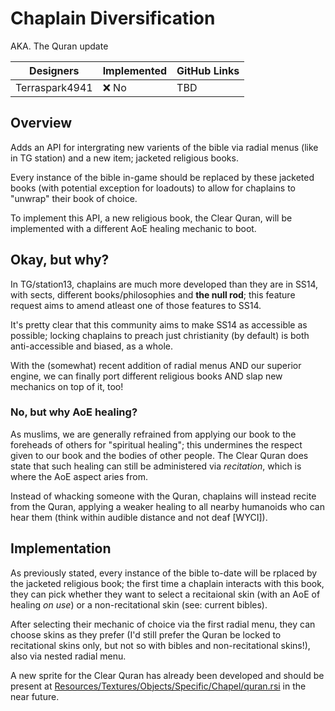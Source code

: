 # Chaplain Diversification
AKA. The Quran update

| Designers | Implemented | GitHub Links |
|---|---|---|
| Terraspark4941 | :x: No | TBD |

## Overview

Adds an API for intergrating new varients of the bible via radial menus (like in TG station) and a new item; jacketed religious books. 

Every instance of the bible in-game should be replaced by these jacketed books (with potential exception for loadouts) to allow for chaplains to "unwrap" their book of choice.

To implement this API, a new religious book, the Clear Quran, will be implemented with a different AoE healing mechanic to boot.

## Okay, but why?

In TG/station13, chaplains are much more developed than they are in SS14, with sects, different books/philosophies and **the null rod**; this feature request aims to amend atleast one of those features to SS14.

It's pretty clear that this community aims to make SS14 as accessible as possible; locking chaplains to preach just christianity (by default) is both anti-accessible and biased, as a whole.

With the (somewhat) recent addition of radial menus AND our superior engine, we can finally port different religious books AND slap new mechanics on top of it, too!

### No, but why AoE healing?

As muslims, we are generally refrained from applying our book to the foreheads of others for "spiritual healing"; this undermines the respect given to our book and the bodies of other people.
The Clear Quran does state that such healing can still be administered via *recitation*, which is where the AoE aspect aries from. 

Instead of whacking someone with the Quran, chaplains will instead recite from the Quran, applying a weaker healing to all nearby humanoids who can hear them (think within audible distance and not deaf [WYCI]).

## Implementation

As previously stated, every instance of the bible to-date will be rplaced by the jacketed religious book; the first time a chaplain interacts with this book, they can pick whether they want to select a recitaional skin (with an AoE of healing *on use*) or a non-recitational skin (see: current bibles).

After selecting their mechanic of choice via the first radial menu, they can choose skins as they prefer (I'd still prefer the Quran be locked to recitational skins only, but not so with bibles and non-recitational skins!), also via nested radial menu.

A new sprite for the Clear Quran has already been developed and should be present at [Resources/Textures/Objects/Specific/Chapel/quran.rsi](https://github.com/space-wizards/space-station-14/tree/master/Resources/Textures/Objects/Specific/Chapel/quran.rsi) in the near future.
